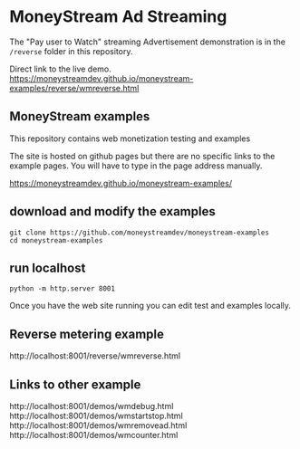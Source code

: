
# MoneyStream Ad Streaming
The "Pay user to Watch" streaming Advertisement demonstration is in the `/reverse` folder in this repository.

Direct link to the live demo.  
https://moneystreamdev.github.io/moneystream-examples/reverse/wmreverse.html

## MoneyStream examples
This repository contains web monetization testing and examples

The site is hosted on github pages but there are no specific links to the example pages. You will have to type in the page address manually.

https://moneystreamdev.github.io/moneystream-examples/

## download and modify the examples
```
git clone https://github.com/moneystreamdev/moneystream-examples
cd moneystream-examples
```

## run localhost
```
python -m http.server 8001
```

Once you have the web site running you can edit test and examples locally.

## Reverse metering example
http://localhost:8001/reverse/wmreverse.html  

## Links to other example
http://localhost:8001/demos/wmdebug.html  
http://localhost:8001/demos/wmstartstop.html  
http://localhost:8001/demos/wmremovead.html  
http://localhost:8001/demos/wmcounter.html  
